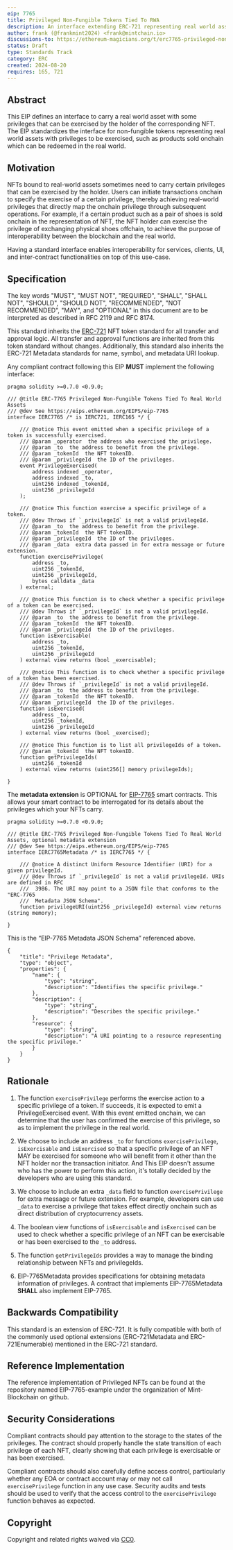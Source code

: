 ```yaml
---
eip: 7765
title: Privileged Non-Fungible Tokens Tied To RWA
description: An interface extending ERC-721 representing real world assets that users can exercise privileges with NFTs.
author: frank (@frankmint2024) <frank@mintchain.io>
discussions-to: https://ethereum-magicians.org/t/erc7765-privileged-non-fungible-tokens-tied-to-rwa/21048
status: Draft
type: Standards Track
category: ERC
created: 2024-08-20
requires: 165, 721
---
```


## Abstract

This EIP defines an interface to carry a real world asset with some privileges that can be exercised by the holder of the corresponding NFT. The EIP standardizes the interface for non-fungible tokens representing real world assets with privileges to be exercised, such as products sold onchain which can be redeemed in the real world.

## Motivation

NFTs bound to real-world assets sometimes need to carry certain privileges that can be exercised by the holder. Users can initiate transactions onchain to specify the exercise of a certain privilege, thereby achieving real-world privileges that directly map the onchain privilege through subsequent operations. For example, if a certain product such as a pair of shoes is sold onchain in the representation of NFT, the NFT holder can exercise the privilege of exchanging physical shoes offchain, to achieve the purpose of interoperability between the blockchain and the real world.

Having a standard interface enables interoperability for services, clients, UI, and inter-contract functionalities on top of this use-case.

## Specification

The key words "MUST", "MUST NOT", "REQUIRED", "SHALL", "SHALL NOT", "SHOULD", "SHOULD NOT", "RECOMMENDED", "NOT RECOMMENDED", "MAY", and "OPTIONAL" in this document are to be interpreted as described in RFC 2119 and RFC 8174.

This standard inherits the [ERC-721](./eip-721.md) NFT token standard for all transfer and approval logic. All transfer and approval functions are inherited from this token standard without changes. Additionally, this standard also inherits the ERC-721 Metadata standards for name, symbol, and metadata URI lookup.

Any compliant contract following this EIP **MUST** implement the following interface:

```
pragma solidity >=0.7.0 <0.9.0;

/// @title ERC-7765 Privileged Non-Fungible Tokens Tied To Real World Assets
/// @dev See https://eips.ethereum.org/EIPS/eip-7765
interface IERC7765 /* is IERC721, IERC165 */ {

    /// @notice This event emitted when a specific privilege of a token is successfully exercised.
    /// @param _operator  the address who exercised the privilege.
    /// @param _to  the address to benefit from the privilege.
    /// @param _tokenId  the NFT tokenID.
    /// @param _privilegeId  the ID of the privileges.
    event PrivilegeExercised(
        address indexed _operator,
        address indexed _to,
        uint256 indexed _tokenId,
        uint256 _privilegeId
    );

    /// @notice This function exercise a specific privilege of a token.
    /// @dev Throws if `_privilegeId` is not a valid privilegeId.
    /// @param _to  the address to benefit from the privilege.
    /// @param _tokenId  the NFT tokenID.
    /// @param _privilegeId  the ID of the privileges.
    /// @param _data  extra data passed in for extra message or future extension.
    function exercisePrivilege(
        address _to,
        uint256 _tokenId,
        uint256 _privilegeId,
        bytes calldata _data
    ) external;

    /// @notice This function is to check whether a specific privilege of a token can be exercised.
    /// @dev Throws if `_privilegeId` is not a valid privilegeId.
    /// @param _to  the address to benefit from the privilege.
    /// @param _tokenId  the NFT tokenID.
    /// @param _privilegeId  the ID of the privileges.
    function isExercisable(
        address _to,
        uint256 _tokenId,
        uint256 _privilegeId
    ) external view returns (bool _exercisable);

    /// @notice This function is to check whether a specific privilege of a token has been exercised.
    /// @dev Throws if `_privilegeId` is not a valid privilegeId.
    /// @param _to  the address to benefit from the privilege.
    /// @param _tokenId  the NFT tokenID.
    /// @param _privilegeId  the ID of the privileges.
    function isExercised(
        address _to,
        uint256 _tokenId,
        uint256 _privilegeId
    ) external view returns (bool _exercised);

    /// @notice This function is to list all privilegeIds of a token.
    /// @param _tokenId  the NFT tokenID.
    function getPrivilegeIds(
        uint256 _tokenId
    ) external view returns (uint256[] memory privilegeIds);

}
```

The **metadata extension** is OPTIONAL for [EIP-7765](./eip-7765.md) smart contracts. This allows your smart contract to be interrogated for its details about the privileges which your NFTs carry.

```
pragma solidity >=0.7.0 <0.9.0;

/// @title ERC-7765 Privileged Non-Fungible Tokens Tied To Real World Assets, optional metadata extension
/// @dev See https://eips.ethereum.org/EIPS/eip-7765
interface IERC7765Metadata /* is IERC7765 */ {

    /// @notice A distinct Uniform Resource Identifier (URI) for a given privilegeId.
    /// @dev Throws if `_privilegeId` is not a valid privilegeId. URIs are defined in RFC
    ///  3986. The URI may point to a JSON file that conforms to the "ERC-7765
    ///  Metadata JSON Schema".
    function privilegeURI(uint256 _privilegeId) external view returns (string memory);

}
```

This is the “EIP-7765 Metadata JSON Schema” referenced above.

```
{
    "title": "Privilege Metadata",
    "type": "object",
    "properties": {
        "name": {
            "type": "string",
            "description": "Identifies the specific privilege."
        },
        "description": {
            "type": "string",
            "description": "Describes the specific privilege."
        },
        "resource": {
            "type": "string",
            "description": "A URI pointing to a resource representing the specific privilege."
        }
    }
}
```

## Rationale

1. The function `exercisePrivilege` performs the exercise action to a specific privilege of a token. If succeeds, it is expected to emit a PrivilegeExercised event. With this event emitted onchain, we can determine that the user has confirmed the exercise of this privilege, so as to implement the privilege in the real world.

2. We choose to include an address `_to` for functions `exercisePrivilege`, `isExercisable` and `isExercised` so that a specific privilege of an NFT MAY be exercised for someone who will benefit from it other than the NFT holder nor the transaction initiator. And This EIP doesn't assume who has the power to perform this action, it's totally decided by the developers who are using this standard.

3. We choose to include an extra `_data` field to function `exercisePrivilege` for extra message or future extension. For example, developers can use `_data` to exercise a privilege that takes effect directly onchain such as direct distribution of cryptocurrency assets.

4. The boolean view functions of `isExercisable` and `isExercised` can be used to check whether a specific privilege of an NFT can be exercisable or has been exercised to the `_to` address.

5. The function `getPrivilegeIds` provides a way to manage the binding relationship between NFTs and privilegeIds.

6. EIP-7765Metadata provides specifications for obtaining metadata information of privileges. A contract that implements EIP-7765Metadata **SHALL** also implement EIP-7765.

## Backwards Compatibility

This standard is an extension of ERC-721. It is fully compatible with both of the commonly used optional extensions (ERC-721Metadata and ERC-721Enumerable) mentioned in the ERC-721 standard.

## Reference Implementation

The reference implementation of Privileged NFTs can be found at the repository named EIP-7765-example under the organization of Mint-Blockchain on github.

## Security Considerations

Compliant contracts should pay attention to the storage to the states of the privileges. The contract should properly handle the state transition of each privilege of each NFT, clearly showing that each privilege is exercisable or has been exercised.

Compliant contracts should also carefully define access control, particularly whether any EOA or contract account may or may not call `exercisePrivilege` function in any use case. Security audits and tests should be used to verify that the access control to the `exercisePrivilege` function behaves as expected.

## Copyright

Copyright and related rights waived via [CC0](../LICENSE.md).
